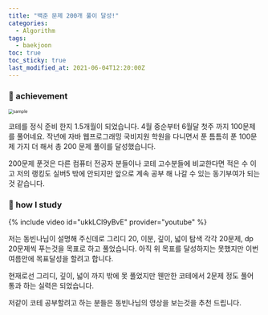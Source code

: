 ```yaml
---
title: "백준 문제 200개 풀이 달성!"
categories:
  - Algorithm
tags:
  - baekjoon
toc: true
toc_sticky: true
last_modified_at: 2021-06-04T12:20:00Z
---
```

### 👋 achievement
<img src="https://user-images.githubusercontent.com/46912607/120740744-c3dadc80-c52e-11eb-8020-ca63a15bcf1e.png" alt="sample" style="zoom:60%;" />

코테를 정식 준비 한지 1.5개월이 되었습니다. 4월 중순부터 6월달 첫주 까지 100문제를 풀어네요. 
작년에 자바 웹프로그래밍 국비지원 학원을 다니면서 푼 틈틈히 푼 100문제 가지 더 해서 총 200 문제 풀이를 달성했습니다.

200문제 푼것은 다른 컴퓨터 전공자 분들이나 코테 고수분들에 비교한다면 적은 수 이고 저의 랭킹도 실버5 밖에 안되지만
앞으로 계속 공부 해 나갈 수 있는 동기부여가 되는것 같습니다.

### 👋 how I study
{% include video id="ukkLCl9yBvE" provider="youtube" %}

저는 동빈나님이 설명해 주신데로 그리디 20, 이분, 깊이, 넓이 탐색 각각 20문제, dp 20문제씩 푸는것을 목표로 하고 풀었습니다. 아직 위 목표를 달성하지는 못했지만 이번 여름안에 목표달성을 할려고 합니다.

현재로선 그리디, 깊이, 넓이 까지 밖에 못 풀었지만 웬만한 코테에서 2문제 정도 풀어 통과 하는 실력은 되었습니다. 

저같이 코테 공부할려고 하는 분들은 동빈나님의 영상을 보는것을 추천 드립니다.

